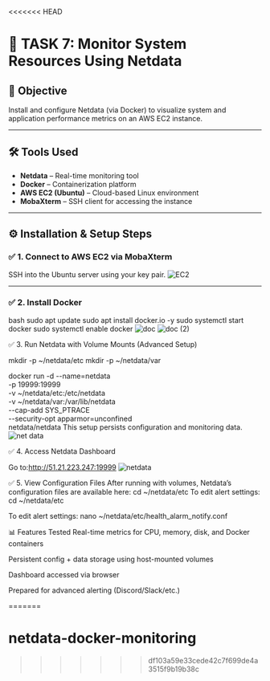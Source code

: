 <<<<<<< HEAD
# 🧠 TASK 7: Monitor System Resources Using Netdata

## 📌 Objective
Install and configure Netdata (via Docker) to visualize system and application performance metrics on an AWS EC2 instance.

---

## 🛠 Tools Used
- **Netdata** – Real-time monitoring tool
- **Docker** – Containerization platform
- **AWS EC2 (Ubuntu)** – Cloud-based Linux environment
- **MobaXterm** – SSH client for accessing the instance

---

## ⚙️ Installation & Setup Steps

### ✅ 1. Connect to AWS EC2 via MobaXterm
SSH into the Ubuntu server using your key pair.
![EC2](https://github.com/user-attachments/assets/9af10c66-3fc4-4fea-9070-87183126c9d8)


---

### ✅ 2. Install Docker
bash
sudo apt update
sudo apt install docker.io -y
sudo systemctl start docker
sudo systemctl enable docker
![doc](https://github.com/user-attachments/assets/efa04c89-bbdb-46d5-8026-0a350045e261)
![doc (2)](https://github.com/user-attachments/assets/4e2a891d-c46b-4570-94a8-7399dee01306)


✅ 3. Run Netdata with Volume Mounts (Advanced Setup)

mkdir -p ~/netdata/etc
mkdir -p ~/netdata/var

docker run -d --name=netdata \
  -p 19999:19999 \
  -v ~/netdata/etc:/etc/netdata \
  -v ~/netdata/var:/var/lib/netdata \
  --cap-add SYS_PTRACE \
  --security-opt apparmor=unconfined \
  netdata/netdata
This setup persists configuration and monitoring data.
![net data](https://github.com/user-attachments/assets/75cd0dff-a6cb-4050-bf82-6798b3535195)


✅ 4. Access Netdata Dashboard

Go to:http://51.21.223.247:19999
![netdata](https://github.com/user-attachments/assets/8739c142-5bcb-4fce-98fe-4eceb65e53bf)


✅ 5. View Configuration Files
After running with volumes, Netdata’s configuration files are available here:
cd ~/netdata/etc
To edit alert settings:
cd ~/netdata/etc

To edit alert settings:
nano ~/netdata/etc/health_alarm_notify.conf



📊 Features Tested
Real-time metrics for CPU, memory, disk, and Docker containers

Persistent config + data storage using host-mounted volumes

Dashboard accessed via browser

Prepared for advanced alerting (Discord/Slack/etc.)




=======
# netdata-docker-monitoring
>>>>>>> df103a59e33cede42c7f699de4a3515f9b19b38c
